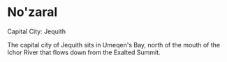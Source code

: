# No'zaral
Capital City: Jequith

The capital city of Jequith sits in Umeqen's Bay, north of the mouth of the Ichor River that flows down from the Exalted Summit.